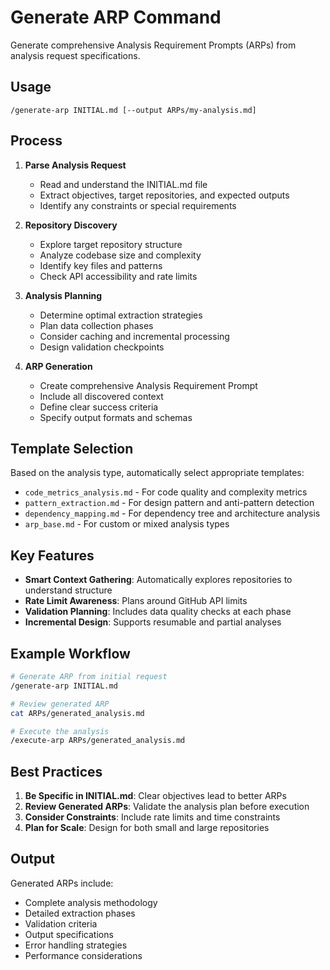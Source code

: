 # Generate ARP Command

Generate comprehensive Analysis Requirement Prompts (ARPs) from analysis request specifications.

## Usage

```
/generate-arp INITIAL.md [--output ARPs/my-analysis.md]
```

## Process

1. **Parse Analysis Request**
   - Read and understand the INITIAL.md file
   - Extract objectives, target repositories, and expected outputs
   - Identify any constraints or special requirements

2. **Repository Discovery**
   - Explore target repository structure
   - Analyze codebase size and complexity
   - Identify key files and patterns
   - Check API accessibility and rate limits

3. **Analysis Planning**
   - Determine optimal extraction strategies
   - Plan data collection phases
   - Consider caching and incremental processing
   - Design validation checkpoints

4. **ARP Generation**
   - Create comprehensive Analysis Requirement Prompt
   - Include all discovered context
   - Define clear success criteria
   - Specify output formats and schemas

## Template Selection

Based on the analysis type, automatically select appropriate templates:
- `code_metrics_analysis.md` - For code quality and complexity metrics
- `pattern_extraction.md` - For design pattern and anti-pattern detection
- `dependency_mapping.md` - For dependency tree and architecture analysis
- `arp_base.md` - For custom or mixed analysis types

## Key Features

- **Smart Context Gathering**: Automatically explores repositories to understand structure
- **Rate Limit Awareness**: Plans around GitHub API limits
- **Validation Planning**: Includes data quality checks at each phase
- **Incremental Design**: Supports resumable and partial analyses

## Example Workflow

```bash
# Generate ARP from initial request
/generate-arp INITIAL.md

# Review generated ARP
cat ARPs/generated_analysis.md

# Execute the analysis
/execute-arp ARPs/generated_analysis.md
```

## Best Practices

1. **Be Specific in INITIAL.md**: Clear objectives lead to better ARPs
2. **Review Generated ARPs**: Validate the analysis plan before execution
3. **Consider Constraints**: Include rate limits and time constraints
4. **Plan for Scale**: Design for both small and large repositories

## Output

Generated ARPs include:
- Complete analysis methodology
- Detailed extraction phases
- Validation criteria
- Output specifications
- Error handling strategies
- Performance considerations